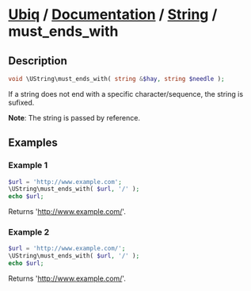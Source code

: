 [Ubiq](https://github.com/Pixel418/Ubiq#readme) / [Documentation](../index.md#readme) / [String](../index.md#string) / must_ends_with
======


Description
-------- 

```php
void \UString\must_ends_with( string &$hay, string $needle );
```

If a string does not end with a specific character/sequence, the string is sufixed.

**Note**: The string is passed by reference.



Examples
--------

### Example 1

```php
$url = 'http://www.example.com';
\UString\must_ends_with( $url, '/' );
echo $url;
```
Returns 'http://www.example.com/'.

### Example 2

```php
$url = 'http://www.example.com/';
\UString\must_ends_with( $url, '/' );
echo $url;
```
Returns 'http://www.example.com/'.
